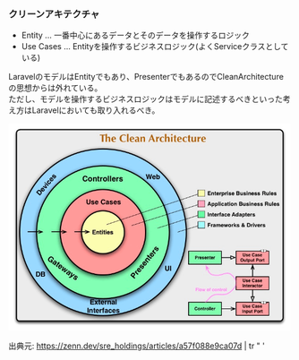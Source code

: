 ### クリーンアキテクチャ
<!-- {ISSUEタイトル}.md になります -->
<!-- ISSUEラベル名に対応するディレクトリに格納されます -->
<!-- ISSUEタイトルに`###`を足して、descriptionの1行目に自動追記します -->

- Entity ... 一番中心にあるデータとそのデータを操作するロジック
- Use Cases ... Entityを操作するビジネスロジック(よくServiceクラスとしている)

LaravelのモデルはEntityでもあり、PresenterでもあるのでCleanArchitectureの思想からは外れている。  
ただし、モデルを操作するビジネスロジックはモデルに記述するべきといった考え方はLaravelにおいても取り入れるべき。

![Clean Architecture](./image/clean-architecture.png)

出典元: https://zenn.dev/sre_holdings/articles/a57f088e9ca07d
 | tr " ' 
